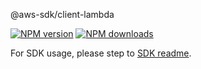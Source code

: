 @aws-sdk/client-lambda

[![NPM version](https://img.shields.io/npm/v/@aws-sdk/client-lambda/beta.svg)](https://www.npmjs.com/package/@aws-sdk/client-lambda)
[![NPM downloads](https://img.shields.io/npm/dm/@aws-sdk/client-lambda.svg)](https://www.npmjs.com/package/@aws-sdk/client-lambda)

For SDK usage, please step to [SDK readme](https://github.com/aws/aws-sdk-js-v3).
